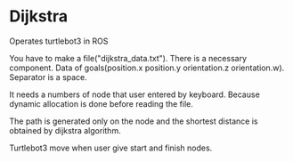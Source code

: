# Dijkstra
Operates turtlebot3 in ROS

You have to make a file("dijkstra_data.txt").
There is a necessary component.
Data of goals(position.x position.y orientation.z orientation.w).
Separator is a space.

It needs a numbers of node that user entered by keyboard.
Because dynamic allocation is done before reading the file.

The path is generated only on the node and the shortest distance is obtained by dijkstra algorithm.

Turtlebot3 move when user give start and finish nodes.
